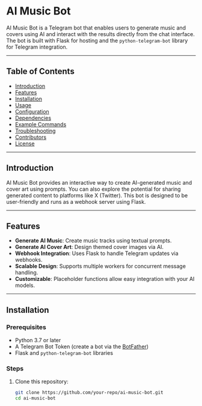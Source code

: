 # AI Music Bot

AI Music Bot is a Telegram bot that enables users to generate music and covers using AI and interact with the results directly from the chat interface. The bot is built with Flask for hosting and the `python-telegram-bot` library for Telegram integration.

---

## Table of Contents

- [Introduction](#introduction)
- [Features](#features)
- [Installation](#installation)
- [Usage](#usage)
- [Configuration](#configuration)
- [Dependencies](#dependencies)
- [Example Commands](#example-commands)
- [Troubleshooting](#troubleshooting)
- [Contributors](#contributors)
- [License](#license)

---

## Introduction

AI Music Bot provides an interactive way to create AI-generated music and cover art using prompts. You can also explore the potential for sharing generated content to platforms like X (Twitter). This bot is designed to be user-friendly and runs as a webhook server using Flask.

---

## Features

- **Generate AI Music**: Create music tracks using textual prompts.
- **Generate AI Cover Art**: Design themed cover images via AI.
- **Webhook Integration**: Uses Flask to handle Telegram updates via webhooks.
- **Scalable Design**: Supports multiple workers for concurrent message handling.
- **Customizable**: Placeholder functions allow easy integration with your AI models.

---

## Installation

### Prerequisites
- Python 3.7 or later
- A Telegram Bot Token (create a bot via the [BotFather](https://core.telegram.org/bots#botfather))
- Flask and `python-telegram-bot` libraries

### Steps
1. Clone this repository:
   ```bash
   git clone https://github.com/your-repo/ai-music-bot.git
   cd ai-music-bot
